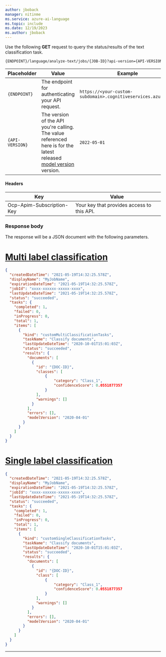 ```yaml
---
author: jboback
manager: nitinme
ms.service: azure-ai-language
ms.topic: include
ms.date: 12/19/2023
ms.author: jboback
---
```


Use the following **GET** request to query the status/results of the text classification task. 

```rest
{ENDPOINT}/language/analyze-text/jobs/{JOB-ID}?api-version={API-VERSION}
```
|Placeholder  |Value  | Example |
|---------|---------|---------|
|`{ENDPOINT}`     | The endpoint for authenticating your API request.   | `https://<your-custom-subdomain>.cognitiveservices.azure.com` |
|`{API-VERSION}`     | The version of the API you're calling. The value referenced here is for the latest released [model version](../../../concepts/model-lifecycle.md#choose-the-model-version-used-on-your-data) version.  | `2022-05-01` |

#### Headers

|Key|Value|
|--|--|
|Ocp-Apim-Subscription-Key| Your key that provides access to this API.|

### Response body

The response will be a JSON document with the following parameters.

# [Multi label classification](#tab/multi-classification)

```json
{
  "createdDateTime": "2021-05-19T14:32:25.578Z",
  "displayName": "MyJobName",
  "expirationDateTime": "2021-05-19T14:32:25.578Z",
  "jobId": "xxxx-xxxxxx-xxxxx-xxxx",
  "lastUpdateDateTime": "2021-05-19T14:32:25.578Z",
  "status": "succeeded",
  "tasks": {
    "completed": 1,
    "failed": 0,
    "inProgress": 0,
    "total": 1,
    "items": [
      {
        "kind": "customMultiClassificationTasks",
        "taskName": "Classify documents",
        "lastUpdateDateTime": "2020-10-01T15:01:03Z",
        "status": "succeeded",
        "results": {
          "documents": [
            {
              "id": "{DOC-ID}",
              "classes": [
                  {
                      "category": "Class_1",
                      "confidenceScore": 0.0551877357
                  }
              ],
              "warnings": []
            }
          ],
          "errors": [],
          "modelVersion": "2020-04-01"
        }
      }
    ]
  }
}

```

# [Single label classification](#tab/single-classification)


```json
{
  "createdDateTime": "2021-05-19T14:32:25.578Z",
  "displayName": "MyJobName",
  "expirationDateTime": "2021-05-19T14:32:25.578Z",
  "jobId": "xxxx-xxxxxx-xxxxx-xxxx",
  "lastUpdateDateTime": "2021-05-19T14:32:25.578Z",
  "status": "succeeded",
  "tasks": {
    "completed": 1,
    "failed": 0,
    "inProgress": 0,
    "total": 1,
    "items": [
      {
        "kind": "customSingleClassificationTasks",
        "taskName": "Classify documents",
        "lastUpdateDateTime": "2020-10-01T15:01:03Z",
        "status": "succeeded",
        "results": {
          "documents": [
            {
              "id": "{DOC-ID}",
              "class": [
                  {
                      "category": "Class_1",
                      "confidenceScore": 0.0551877357
                  }
              ],
              "warnings": []
            }
          ],
          "errors": [],
          "modelVersion": "2020-04-01"
        }
      }
    ]
  }
}

```

---
